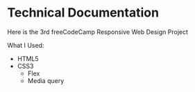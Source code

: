 # Technical Documentation

Here is the 3rd freeCodeCamp Responsive Web Design Project

What I Used:
- HTML5
- CSS3
    - Flex
    - Media query